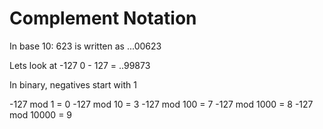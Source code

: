 <h1>Complement Notation</h1>
In base 10:
623 is written as ...00623

Lets look at -127
0 - 127 = ..99873

In binary, negatives start with 1

-127 mod 1 = 0
-127 mod 10 = 3
-127 mod 100 = 7
-127 mod 1000 = 8
-127 mod 10000 = 9
